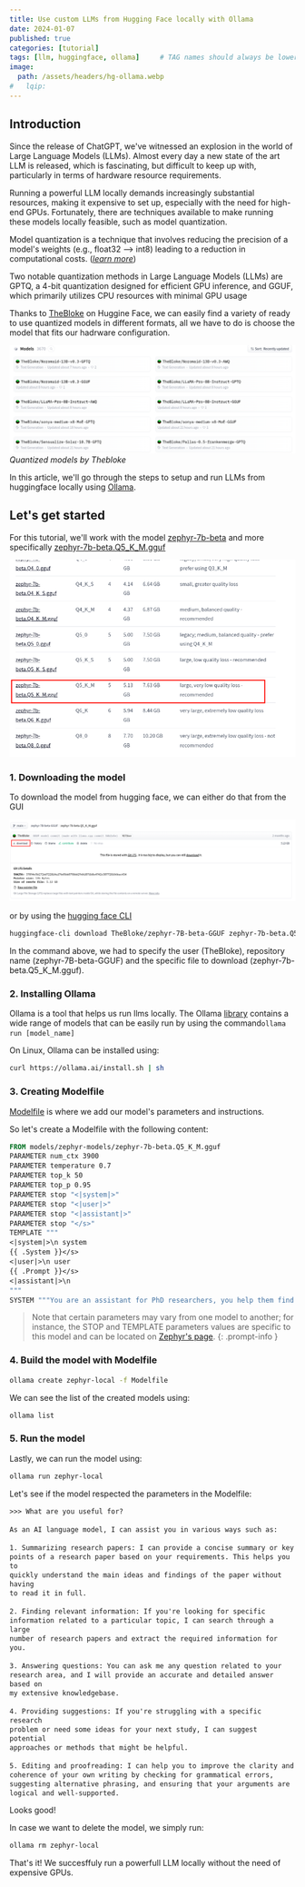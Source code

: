 ```yaml
---
title: Use custom LLMs from Hugging Face locally with Ollama
date: 2024-01-07
published: true
categories: [tutorial]
tags: [llm, huggingface, ollama]     # TAG names should always be lowercase
image:
  path: /assets/headers/hg-ollama.webp
#   lqip: 
---
```


## Introduction

Since the release of ChatGPT, we've witnessed an explosion in the world of Large Language Models (LLMs). Almost every day a new state of the art LLM is released, which is fascinating, but difficult to keep up with, particularly in terms of hardware resource requirements.

Running a powerful LLM locally demands increasingly substantial resources, making it expensive to set up, especially with the need for high-end GPUs. Fortunately, there are techniques available to make running these models locally feasible, such as model quantization.

Model quantization is a technique that involves reducing the precision of a model's weights (e.g., float32 --> int8) leading to a reduction in computational costs. (*[learn more](https://huggingface.co/docs/optimum/concept_guides/quantization)*)

Two notable quantization methods in Large Language Models (LLMs) are GPTQ, a 4-bit quantization designed for efficient GPU inference, and GGUF, which primarily utilizes CPU resources with minimal GPU usage

Thanks to [TheBloke](https://huggingface.co/TheBloke) on Huggine Face, we can easily find a variety of ready to use quantized models in different formats, all we have to do is choose the model that fits our hadrware configuration.

![Thebloke models](/assets/hf-ollama/thebloke_models.png)
*Quantized models by Thebloke*

In this article, we'll go through the steps to setup and run LLMs from huggingface locally using [Ollama](https://ollama.ai/).

## Let's get started

For this tutorial, we'll work with the model [zephyr-7b-beta](https://huggingface.co/HuggingFaceH4/zephyr-7b-beta) and more specifically [zephyr-7b-beta.Q5_K_M.gguf](https://huggingface.co/TheBloke/zephyr-7B-beta-GGUF/blob/main/zephyr-7b-beta.Q5_K_M.gguf)

![zephyr-7b-beta.Q5_K_M](/assets/hf-ollama/zephyr.png)

### 1. Downloading the model

To download the model from hugging face, we can either do that from the GUI

![GUI Download](/assets/hf-ollama/gui_download.png)

or by using the [hugging face CLI](https://huggingface.co/docs/huggingface_hub/main/en/guides/cli)

```bash
huggingface-cli download TheBloke/zephyr-7B-beta-GGUF zephyr-7b-beta.Q5_K_M.gguf --local-dir models/ --local-dir-use-symlinks False
```

In the command above, we had to specify the user (TheBloke), repository name (zephyr-7B-beta-GGUF) and the specific file to download (zephyr-7b-beta.Q5_K_M.gguf).

### 2. Installing Ollama

Ollama is a tool that helps us run llms locally. The Ollama [library](https://ollama.ai/library) contains a wide range of models that can be easily run by using the command```ollama run [model_name]```

On Linux, Ollama can be installed using:

```bash
curl https://ollama.ai/install.sh | sh
```

### 3. Creating Modelfile

[Modelfile](https://github.com/jmorganca/ollama/blob/main/docs/modelfile.md) is where we add our model's parameters and instructions.

So let's create a Modelfile with the following content:

```dockerfile
FROM models/zephyr-models/zephyr-7b-beta.Q5_K_M.gguf
PARAMETER num_ctx 3900
PARAMETER temperature 0.7
PARAMETER top_k 50
PARAMETER top_p 0.95
PARAMETER stop "<|system|>"
PARAMETER stop "<|user|>"
PARAMETER stop "<|assistant|>"
PARAMETER stop "</s>"
TEMPLATE """
<|system|>\n system
{{ .System }}</s>
<|user|>\n user
{{ .Prompt }}</s>
<|assistant|>\n 
"""
SYSTEM """You are an assistant for PhD researchers, you help them find infos from research papers at ease."""
```

> Note that certain parameters may vary from one model to another; for instance, the STOP and TEMPLATE parameters values are specific to this model and can be located on [Zephyr's page](https://huggingface.co/HuggingFaceH4/zephyr-7b-beta).
{: .prompt-info }

### 4. Build the model with Modelfile

```bash
ollama create zephyr-local -f Modelfile
```

We can see the list of the created models using:

```bash
ollama list
```

### 5. Run the model

Lastly, we can run the model using:

```bash
ollama run zephyr-local
```

Let's see if the model respected the parameters in the Modelfile:

```text
>>> What are you useful for?

As an AI language model, I can assist you in various ways such as:

1. Summarizing research papers: I can provide a concise summary or key 
points of a research paper based on your requirements. This helps you to 
quickly understand the main ideas and findings of the paper without having
to read it in full.

2. Finding relevant information: If you're looking for specific 
information related to a particular topic, I can search through a large 
number of research papers and extract the required information for you.

3. Answering questions: You can ask me any question related to your 
research area, and I will provide an accurate and detailed answer based on
my extensive knowledgebase.

4. Providing suggestions: If you're struggling with a specific research 
problem or need some ideas for your next study, I can suggest potential 
approaches or methods that might be helpful.

5. Editing and proofreading: I can help you to improve the clarity and 
coherence of your own writing by checking for grammatical errors, 
suggesting alternative phrasing, and ensuring that your arguments are 
logical and well-supported.
```

Looks good!

In case we want to delete the model, we simply run:

```bash
ollama rm zephyr-local
```

That's it! We succesffuly run a powerfull LLM locally without the need of expensive GPUs.
